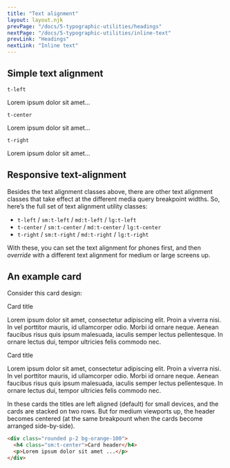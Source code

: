 ```yaml
---
title: "Text alignment"
layout: layout.njk
prevPage: "/docs/5-typographic-utilities/headings"
nextPage: "/docs/5-typographic-utilities/inline-text"
prevLink: "Headings"
nextLink: "Inline text"
---
```



## Simple text alignment

<p><code>t-left</code></p>
<p class="t-left">Lorem ipsum dolor sit amet...</p>

<p><code>t-center</code></p>
<p class="t-center">Lorem ipsum dolor sit amet...</p>

<p><code>t-right</code></p>
<p class="t-right">Lorem ipsum dolor sit amet...</p>

## Responsive text-alignment

Besides the text alignment classes above, there are other text alignment classes that take effect at the different media query breakpoint widths. So, here’s the full set of text alignment utility classes:

* `t-left` / `sm:t-left` / `md:t-left` / `lg:t-left`
* `t-center` / `sm:t-center` / `md:t-center` / `lg:t-center`
* `t-right` / `sm:t-right` / `md:t-right` / `lg:t-right`

With these, you can set the text alignment for phones first, and then _override_ with a different text alignment for medium or large screens up.

## An example card

Consider this card design:

<div class="mb-3 grid gap sm:equal-2-cols">
  <div>
    <div class="rounded p-2 bg-orange-100">
      <p class="h4 mb-1 sm:t-center">Card title</p>
      <p class="mb-0">Lorem ipsum dolor sit amet, consectetur adipiscing elit. Proin a viverra nisi. In vel porttitor mauris, id ullamcorper odio. Morbi id ornare neque. Aenean faucibus risus quis ipsum malesuada, iaculis semper lectus pellentesque. In ornare lectus dui, tempor ultricies felis commodo nec.</p>
    </div>
  </div>
  <div>
    <div class="rounded p-2 bg-orange-100">
      <p class="h4 mb-1 sm:t-center">Card title</p>
      <p class="mb-0">Lorem ipsum dolor sit amet, consectetur adipiscing elit. Proin a viverra nisi. In vel porttitor mauris, id ullamcorper odio. Morbi id ornare neque. Aenean faucibus risus quis ipsum malesuada, iaculis semper lectus pellentesque. In ornare lectus dui, tempor ultricies felis commodo nec.</p>
    </div>    
  </div>
</div>

In these cards the titles are left aligned (default) for small devices, and the cards are stacked on two rows. But for medium viewports up, the header becomes centered (at the same breakpount when the cards become arranged side-by-side).

```html
<div class="rounded p-2 bg-orange-100">
  <h4 class="sm:t-center">Card header</h4>
  <p>Lorem ipsum dolor sit amet ...</p>
</div>
```